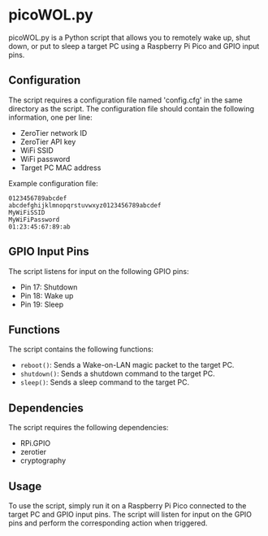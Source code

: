 # picoWOL.py

picoWOL.py is a Python script that allows you to remotely wake up, shut down, or put to sleep a target PC using a Raspberry Pi Pico and GPIO input pins.

## Configuration

The script requires a configuration file named 'config.cfg' in the same directory as the script. The configuration file should contain the following information, one per line:

- ZeroTier network ID
- ZeroTier API key
- WiFi SSID
- WiFi password
- Target PC MAC address

Example configuration file:

```
0123456789abcdef
abcdefghijklmnopqrstuvwxyz0123456789abcdef
MyWiFiSSID
MyWiFiPassword
01:23:45:67:89:ab
```

## GPIO Input Pins

The script listens for input on the following GPIO pins:

- Pin 17: Shutdown
- Pin 18: Wake up
- Pin 19: Sleep

## Functions

The script contains the following functions:

- `reboot()`: Sends a Wake-on-LAN magic packet to the target PC.
- `shutdown()`: Sends a shutdown command to the target PC.
- `sleep()`: Sends a sleep command to the target PC.

## Dependencies

The script requires the following dependencies:

- RPi.GPIO
- zerotier
- cryptography

## Usage

To use the script, simply run it on a Raspberry Pi Pico connected to the target PC and GPIO input pins. The script will listen for input on the GPIO pins and perform the corresponding action when triggered.